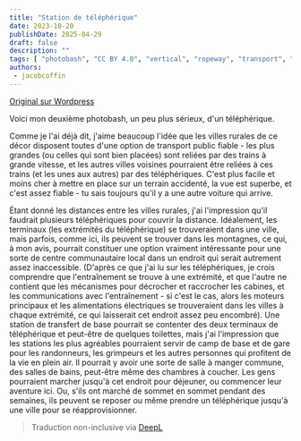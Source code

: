 ```yaml
---
title: "Station de téléphérique"
date: 2023-10-20
publishDate: 2025-04-29
draft: false
description: ""
tags: [ "photobash", "CC BY 4.0", "vertical", "ropeway", "transport", "forest", "mountains"]
authors:
 - jacobcoffin
---
```


[Original sur Wordpress](https://jacobcoffinwrites.wordpress.com/2023/10/20/ropeway-waystation-photobash/)

Voici mon deuxième photobash, un peu plus sérieux, d'un téléphérique.

Comme je l'ai déjà dit, j'aime beaucoup l'idée que les villes rurales de ce décor disposent toutes d'une option de transport public fiable - les plus grandes (ou celles qui sont bien placées) sont reliées par des trains à grande vitesse, et les autres villes voisines pourraient être reliées à ces trains (et les unes aux autres) par des téléphériques. C'est plus facile et moins cher à mettre en place sur un terrain accidenté, la vue est superbe, et c'est assez fiable - tu sais toujours qu'il y a une autre voiture qui arrive.

Étant donné les distances entre les villes rurales, j'ai l'impression qu'il faudrait plusieurs téléphériques pour couvrir la distance. Idéalement, les terminaux (les extrémités du téléphérique) se trouveraient dans une ville, mais parfois, comme ici, ils peuvent se trouver dans les montagnes, ce qui, à mon avis, pourrait constituer une option vraiment intéressante pour une sorte de centre communautaire local dans un endroit qui serait autrement assez inaccessible. (D'après ce que j'ai lu sur les téléphériques, je crois comprendre que l'entraînement se trouve à une extrémité, et que l'autre ne contient que les mécanismes pour décrocher et raccrocher les cabines, et les communications avec l'entraînement - si c'est le cas, alors les moteurs principaux et les alimentations électriques se trouveraient dans les villes à chaque extrémité, ce qui laisserait cet endroit assez peu encombré). Une station de transfert de base pourrait se contenter des deux terminaux de téléphérique et peut-être de quelques toilettes, mais j'ai l'impression que les stations les plus agréables pourraient servir de camp de base et de gare pour les randonneurs, les grimpeurs et les autres personnes qui profitent de la vie en plein air. Il pourrait y avoir une sorte de salle à manger commune, des salles de bains, peut-être même des chambres à coucher. Les gens pourraient marcher jusqu'à cet endroit pour déjeuner, ou commencer leur aventure ici. Ou, s'ils ont marché de sommet en sommet pendant des semaines, ils peuvent se reposer ou même prendre un téléphérique jusqu'à une ville pour se réapprovisionner.

> Traduction non-inclusive via [DeepL](https://www.deepl.com/translator)
